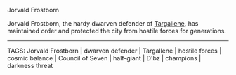 Jorvald Frostborn

Jorvald Frostborn, the hardy dwarven defender of [Targallene](../Places/Targallene.md), has maintained order and protected the city from hostile forces for generations. 



---
TAGS: Jorvald Frostborn | dwarven defender | Targallene | hostile forces | cosmic balance | Council of Seven | half-giant | D'bz | champions | darkness threat

